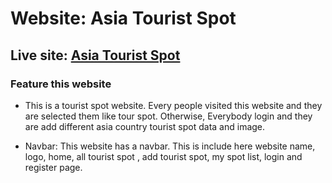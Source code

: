 <h1>Website: Asia Tourist Spot</h1>
<h2>Live site: <a href="https://asiatourtism.web.app/" target="_blank">Asia Tourist Spot</a></h2>

<h3>Feature this website</h3>
<ul>
    <li><p>This is a tourist spot website. Every people visited this website and they are selected them like tour spot. Otherwise, Everybody login and they are add different asia country tourist spot data and image.</p></li>
    <li><p>
    Navbar: 
    This website has a navbar. This is include here website name, logo, home, all tourist spot , add tourist spot, my spot list, login and register page.
    </p></li>
    


</ul>